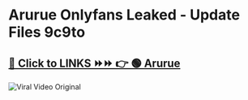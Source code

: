 
 # Arurue Onlyfans Leaked - Update Files 9c9to

## <h2><a href="https://clipsfans.com/Arurue&ref=git">🔗 Click to LINKS ⏩⏩ 👉 🟢 Arurue </a></h2>

<a href="https://clipsfans.com/Arurue&ref=git" rel="nofollow" data-target="animated-image.originalLink"><img src="https://i.ibb.co.com/xMMVF88/686577567.gif" alt="Viral Video Original" style="max-width: 100%; display: inline-block;" data-target="animated-image.originalImage"></a>

